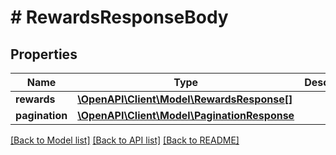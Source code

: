 # # RewardsResponseBody

## Properties

Name | Type | Description | Notes
------------ | ------------- | ------------- | -------------
**rewards** | [**\OpenAPI\Client\Model\RewardsResponse[]**](RewardsResponse.md) |  | [optional]
**pagination** | [**\OpenAPI\Client\Model\PaginationResponse**](PaginationResponse.md) |  | [optional]

[[Back to Model list]](../../README.md#models) [[Back to API list]](../../README.md#endpoints) [[Back to README]](../../README.md)
